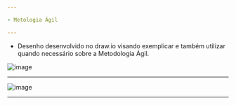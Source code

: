 ```yaml
---

- Metologia Ágil

---
```


- Desenho desenvolvido no draw.io visando exemplicar e também utilizar quando necessário sobre a Metodologia Ágil.

![image](https://user-images.githubusercontent.com/57469401/178401987-17b70042-ac75-4fe9-9209-bd762040bb6d.png)

---

![image](https://user-images.githubusercontent.com/57469401/178402345-3562fe32-2259-4daf-9398-e80b744ff85a.png)

---
